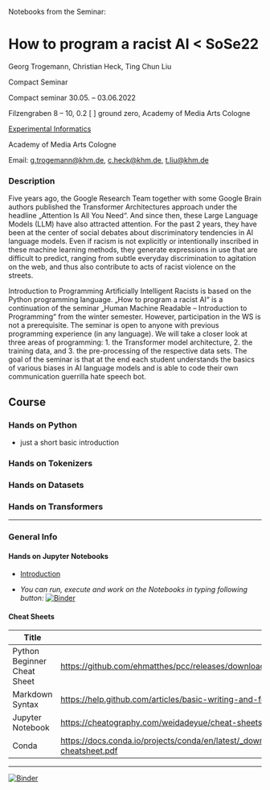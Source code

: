 Notebooks from the Seminar:

# How to program a racist AI < SoSe22 








Georg Trogemann, Christian Heck, Ting Chun Liu

Compact Seminar

Compact seminar 30.05. – 03.06.2022 

Filzengraben 8 – 10, 0.2 [ ] ground zero, Academy of Media Arts Cologne

[Experimental Informatics](https://en.khm.de/exMedia_experimentelle_informatik/)

Academy of Media Arts Cologne

Email: g.trogemann@khm.de, c.heck@khm.de, t.liu@khm.de

### Description

Five years ago, the Google Research Team together with some Google Brain authors published the Transformer Architectures approach under the headline „Attention Is All You Need“. And since then, these Large Language Models (LLM) have also attracted attention. For the past 2 years, they have been at the center of social debates about discriminatory tendencies in AI language models. Even if racism is not explicitly or intentionally inscribed in these machine learning methods, they generate expressions in use that are difficult to predict, ranging from subtle everyday discrimination to agitation on the web, and thus also contribute to acts of racist violence on the streets.

Introduction to Programming Artificially Intelligent Racists is based on the Python programming language. „How to program a racist AI“ is a continuation of the seminar „Human Machine Readable – Introduction to Programming“ from the winter semester. However, participation in the WS is not a prerequisite. The seminar is open to anyone with previous programming experience (in any language). We will take a closer look at three areas of programming: 1. the Transformer model architecture, 2. the training data, and 3. the pre-processing of the respective data sets. The goal of the seminar is that at the end each student understands the basics of various biases in AI language models and is able to code their own communication guerrilla hate speech bot.

## Course

### Hands on Python

- just a short basic introduction
<!--
[Python: Variables](https://github.com/experimental-informatics/how-to-make-human-machine-readable/blob/master/00_General-introductions/python_variables.ipynb)

[Python: Loops & Lists](https://github.com/experimental-informatics/how-to-make-human-machine-readable/blob/master/00_General-introductions/python_loops_lists.ipynb)

[Python: Booleans, If - Else, While-loop](https://github.com/experimental-informatics/how-to-make-human-machine-readable/blob/master/00_General-introductions/python_booleans_conditionals.ipynb)

[Python: Strings, Files, Try & Except](https://github.com/experimental-informatics/how-to-make-human-machine-readable/blob/master/00_General-introductions/python_strings_files_try.ipynb)

[Python: Functions](https://github.com/experimental-informatics/how-to-make-human-machine-readable/blob/master/00_General-introductions/python_functions.ipynb)

[Python: Modules](https://github.com/experimental-informatics/how-to-make-human-machine-readable/blob/master/00_General-introductions/python_modules_pypi.ipynb)

[Python: Tuples, Dictionaries, Set](https://github.com/experimental-informatics/how-to-make-human-machine-readable/blob/master/00_General-introductions/python_tuples_dictionaries_set.ipynb)

[Python: Class / OOP](https://github.com/experimental-informatics/how-to-make-human-machine-readable/blob/master/00_General-introductions/python_class.ipynb)
-->

### Hands on Tokenizers

### Hands on Datasets

### Hands on Transformers
<!--
#### Hands on Datasets

[dataset-list](https://github.com/experimental-informatics/how-to-make-human-machine-readable/blob/master/00_General-introductions/dataset-list.md) < some resources of datasets & archives

[scrape-load_textcorpora](https://github.com/experimental-informatics/how-to-make-human-machine-readable/blob/master/00_General-introductions/scrape-load_textcorpora.ipynb) < some basic examples and code-snippets to srape, load and walk through datasets

[scraper_wikipedia](https://github.com/experimental-informatics/how-to-make-human-machine-readable/blob/master/00_General-introductions/scraper_wikipedia.ipynb) < extract text of specific wikipedia articles

[clean_datasets](https://github.com/experimental-informatics/how-to-make-human-machine-readable/blob/master/00_General-introductions/clean-token-read.ipynb)

[clean_multiple_files](https://github.com/experimental-informatics/how-to-make-human-machine-readable/blob/master/00_General-introductions/clean_multiple_files.ipynb) < define a function to clean text and apply it to multiple files

[extract_with_pdfplumber](https://github.com/experimental-informatics/how-to-make-human-machine-readable/blob/master/00_General-introductions/extract_with_pdfplumber.ipynb) < extract text from a pdf and remove unwanted parts/ characters


#### Coding books with Python

[First book](https://github.com/experimental-informatics/how-to-make-human-machine-readable/blob/master/00_General-introductions/books_1.ipynb)

[Programmed books 2](https://github.com/experimental-informatics/how-to-make-human-machine-readable/blob/master/00_General-introductions/books_2.ipynb)

[Programmed books 3](https://github.com/experimental-informatics/how-to-make-human-machine-readable/blob/master/00_General-introductions/books_3.ipynb)

[Programmed books 4](https://github.com/experimental-informatics/how-to-make-human-machine-readable/blob/master/00_General-introductions/books_4.ipynb)

---

## Week 2 (7.2. - 11.2.)

### Hands on Text as Data

[0-order text generation](https://github.com/experimental-informatics/how-to-make-human-machine-readable/blob/master/02_Markov-Chain/0-order_text_generation.ipynb) < random word generation, wiederholung von Char, String and List 

[Data cleaning and Parsing](https://github.com/experimental-informatics/how-to-make-human-machine-readable/blob/master/02_Markov-Chain/Data_cleaning_and_Parsing.ipynb) < python method for parsing text as data

[1-order text generation and Probability](https://github.com/experimental-informatics/how-to-make-human-machine-readable/blob/master/02_Markov-Chain/1-order_text_generation.ipynb) < probability calculation

### Hands on Markov Chain

[Markov Chain - Background and knowledge](https://github.com/experimental-informatics/how-to-make-human-machine-readable/blob/master/02_Markov-Chain/Markov_Chain_0_Background_and_knowledge.ipynb) < basic knowledge of Markov chain

[Markov Chain - Basic (Second Order Text Generation](https://github.com/experimental-informatics/how-to-make-human-machine-readable/blob/master/02_Markov-Chain/Markov_Chain_1_Basic_Second_Order.ipynb) < Basic usage of Markov chain with second order text generation.

[Markov Chain - N-order Text Generation](https://github.com/experimental-informatics/how-to-make-human-machine-readable/blob/master/02_Markov-Chain/Markov_Chain_2_N-order_Text_Generation.ipynb) < N-Order text generation.

[Markov Chain - OOP](https://github.com/experimental-informatics/how-to-make-human-machine-readable/blob/master/02_Markov-Chain/Markov_Chain_3_Class.ipynb) < Markov Chain based on object oriented programming.

[Markov Chain - Markovify-library](https://github.com/experimental-informatics/how-to-make-human-machine-readable/blob/master/02_Markov-Chain/Markov_Chain_Markovify_Library.ipynb) < Markov Chain based on github repo https://github.com/jsvine/markovify

[Additional - Markov Chain with Image](https://github.com/experimental-informatics/how-to-make-human-machine-readable/blob/master/02_Markov-Chain/Markov_Chain_Image.ipynb) Image Generation based on Markov Chain

### Hands on Artificial Neural Networks (ANN)

[ANN-in-Keras.ipynb](https://github.com/experimental-informatics/how-to-make-human-machine-readable/blob/master/03_ANN/Keras-ANN.ipynb) < Dense Neural Network with Keras

\+ working with [Copilot](https://copilot.github.com/)

### Hands on Recurrent Neural Networks (RNN) / Long Short Term Memory (LSTM) Networks

[Text generation with LSTM](https://github.com/experimental-informatics/how-to-make-human-machine-readable/blob/master/03_RNN/LSTM-Textgenerator.ipynb) < Text generation with RNN/LSTM

### Hands on GPT-?

[HuggingFace Pipeline](https://github.com/experimental-informatics/how-to-make-human-machine-readable/tree/master/04_GPT/huggingface-pipeline) < the HuggingFace way to use state-of-the-art NLP-models for inference

[aitextgen](https://github.com/experimental-informatics/how-to-make-human-machine-readable/tree/master/04_GPT/aitextgen) < Python tool for text-based AI training and generation using GPT-2
-->
---

### General Info 
#### Hands on Jupyter Notebooks

- [Introduction](https://github.com/experimental-informatics/how-to-make-human-machine-readable/blob/master/00_General-introductions/Introduction.ipynb)

- *You can run, execute and work on the Notebooks in typing following button:* [![Binder](https://mybinder.org/badge_logo.svg)](https://mybinder.org/v2/gh/experimental-informatics/How-to-program-a-racist-AI/HEAD)

#### Cheat Sheets

| Title                       | URL                                                          |
| --------------------------- | ------------------------------------------------------------ |
| Python Beginner Cheat Sheet | https://github.com/ehmatthes/pcc/releases/download/v1.0.0/beginners_python_cheat_sheet_pcc_all.pdf |
| Markdown Syntax             | https://help.github.com/articles/basic-writing-and-formatting-syntax/ |
| Jupyter Notebook            | https://cheatography.com/weidadeyue/cheat-sheets/jupyter-notebook/pdf_bw/ |
| Conda                       | https://docs.conda.io/projects/conda/en/latest/_downloads/843d9e0198f2a193a3484886fa28163c/conda-cheatsheet.pdf |

---

[![Binder](https://mybinder.org/badge_logo.svg)](https://mybinder.org/v2/gh/experimental-informatics/How-to-program-a-racist-AI/HEAD)
